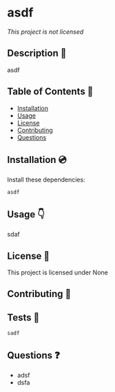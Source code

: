 
# asdf 
*This project is not licensed*

## Description 🔖
asdf

## Table of Contents 📗
* [Installation](#installation)
* [Usage](#usage)
* [License](#license)
* [Contributing](#contributing)
* [Questions](#questions)

## Installation 💿

Install these dependencies:
```
asdf
```

## Usage 👇
sdaf

## License 🔑
This project is licensed under None

## Contributing 🙋


## Tests 🔎
```
sadf
```

## Questions ❓
* adsf
* dsfa
